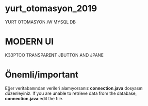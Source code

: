 # yurt_otomasyon_2019
YURT OTOMASYON /W MYSQL DB

# MODERN UI 
K33PTOO TRANSPARENT JBUTTON AND JPANE
# Önemli/important
Eğer veritabanından verileri alamıyorsanız **connection.java** dosyasını düzenleyiniz.
If you are unable to retrieve data from the database, **connection.java** edit the file. 


